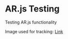 # AR.js Testing

Testing AR.js functionality

Image used for tracking: [Link](https://raw.githubusercontent.com/AR-js-org/AR.js/master/data/images/hiro.png)
